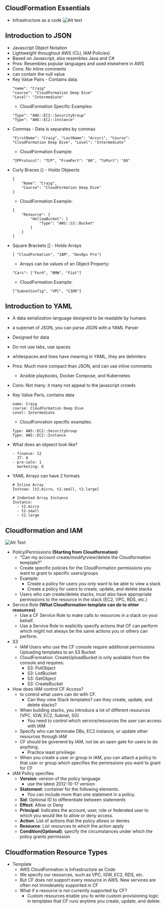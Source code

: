 ## CloudFormation Essentials 
- Infrastructure as a code
![Alt text](chapter1-img1.png "test")
## Introduction to JSON
- Javascript Object Notation 
- Lightweight throughout AWS (CLI, IAM Policies)
- Based on Javascript, also resembles Java and C#
- Pros: Resembles popular languages and used elsewhere in AWS
- Cons: No inline comments
- can contain the null value
- Key Value Pairs - Contains data:
    ```
    "name": "Craig"
    "course": "CloudFormation Deep Dive"
    "Level": "Intermediate"
    ```
    - CloudFormation Specific Examples:
    ```
    "Type": "AWS::EC2::SecurityGroup"
    "Type": "AWS::EC2::Instance"
    ```
- Commas - Data is separates by commas
    ```
    "FirstName": "Craig", "LastName": "Arcuri", "Course": "CloudFormation Deep Dive", "Level": "Intermediate"
    ```
    - CloudFormation Example:
    ```
    "IPProtocol": "TCP", "FromPort": "80", "ToPort": "80"
    ```
- Curly Braces {} - Holds Objeects
    ```
    {
        "Name": "Craig",
        "Course": "CloudFormation Deep Dive"
    }
    ```
    - CloudFormation Example:
    ```
    {
        "Resource": {
            "HellowBucket": {
                "Type": "AWS::S3::Bucket"
            }
        }
    }
    ```
- Square Brackets [] - Holds Arrays
    ```
    [ "CloudFormation", "IAM", "DevOps Pro"]
    ```
    - Arrays can be values of an Object Property:
    ```
    "Cars": ["Ford", "BMW", "Fiat"]
    ```
    - CloudFormation Example:
    ```
    ["SubnetConfig", "VPC", "CIDR"]
    ```
## Introduction to YAML
- A data serialization language designed to be readable by humans
- a superset of JSON, you can parse JSON with a YAML Parser
- Designed for data
- Do not use tabs, use spaces
- whitespaces and lines have meaning in YAML, they are delimiters
- Pros: Much more compact than JSON, and can use inline comments
    - Ansible playbooks, Docker Compose, and Kubernetes
- Cons: Not many. it many not appeal to the javascript crowds

- Key Value Paris, contains data
    ```
    name: Craig
    course: CloudFormation Deep Dive
    Level: Intermediate
    ```
    - CloudFomration specific examples:
    ```
    Type: AWS::EC2::SecurityGroup
    Type: AWS::EC2::Instance
    ```
- What does an objeect look like?
    ```
    - finance: 12
      IT: 8
    - pre-sale: 1
      marketing: 8
    ```
- YAML Arrays can have 2 formats
    ```
    # Inline Array
    Instnae: [t2.micro, t2.small, t2.large]

    # Indented Array Instance
    Instance:
      - t2.micro
      - t2.small
      - t2.large
    ```
## Cloudformation and IAM
![Alt Text](chapter1-img2.png "test")
- Policy/Permissions **(Starting from Cloudformation)**
    - "Can my account create/modify/view/delete the Cloudformation template?"
    - Create specific policies for the CloudFormation permissions you want to grant to specific users/groups
    - Example:
        - Create a policy for users you only want to be able to view a stack
        - Create a policy for users to create, update, and delete stacks
    - Users who can create/delete stacks, must also have appropriate permissions to the resource in the stack (EC2, VPC, RDS, etc.)
- Service Role **(What Cloudformation template can do to ohter resources)**
    - Use a CF Service Role to make calls to resources in a stack on your behalf.
    - Use a Service Role to explicitly specify actions that CF can perform which might not always be the same actions you or others can perform.
- S3
    - IAM Users who use the CF console require additional permissions Uploading templates to an S3 Bucket
    - CloudFormation: CreateUploadBucket is only available from the console and requires:
        - S3: PutObject
        - S3: ListBucket
        - S3: GetObject
        - S3: CreateBucket
- How does IAM control CF Access?
    - to control what users can do with CF. 
        - Can they view Stack templates? can they create, update, and delete stacks?
    - When building stacks, you introduce a lot of different resources (VPC, IGW, EC2, Subnet, SG)
        - You need to control which service/resources the user can access with IAM
    - Specify who can terminate DBs, EC2 instance, or update other resources through IAM
    - CF should be goverend by IAM, not be an open gate for users to do anything. 
        - Practice least priviliege.
    - When you create a user or group in IAM, you can attach a policy to that user or group which specifies the permissions you want to grant for CF
- IAM Policy specifies
    - **Version**: version of the policy language
        - use the latest 2012-10-17 version
    - **Statement**: container for the following elements.
        - You can include more than one statement in a policy.
    - **Sid**: Optional ID to differentiate between statements
    - **Effect**: Allow or Deny
    - **Principal**: Indicates the account, user, role or federated user to which you would like to allow or deny access.
    - **Action**: List of actions that the policy allows or denies
    - **Resource**: List resources to which the action apply
    - **Condition(Optional)**: specify the circumstances under which the policy grants permission
## Cloudformation Resource Types
- Template
    - AWS CloudFormation is Infrastructure as Code
    - We specify our resources, such as VPC, IGW, EC2, RDS, etc.
    - But CF does not support every resource in AWS. New services are often not immdeiately supported in CF
    - What if a resource is not currently supported by CF?
        - Custom resources enable you to write custom provisioning logic in templates that CF runs anytime you create, update, and delete. 